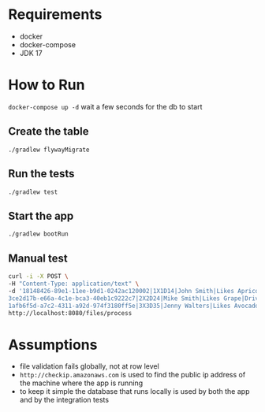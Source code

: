 # Requirements

- docker
- docker-compose
- JDK 17

# How to Run

`docker-compose up -d` wait a few seconds for the db to start

## Create the table

`./gradlew flywayMigrate`

## Run the tests

`./gradlew test`

## Start the app

`./gradlew bootRun`

## Manual test

```bash
curl -i -X POST \
-H "Content-Type: application/text" \
-d '18148426-89e1-11ee-b9d1-0242ac120002|1X1D14|John Smith|Likes Apricots|Rides A Bike|6.2|12.1
3ce2d17b-e66a-4c1e-bca3-40eb1c9222c7|2X2D24|Mike Smith|Likes Grape|Drives an SUV|35.0|95.5
1afb6f5d-a7c2-4311-a92d-974f3180ff5e|3X3D35|Jenny Walters|Likes Avocados|Rides A Scooter|8.5|15.3' \
http://localhost:8080/files/process
```

# Assumptions

- file validation fails globally, not at row level
- `http://checkip.amazonaws.com` is used to find the public ip address of the machine where the app is running
- to keep it simple the database that runs locally is used by both the app and by the integration tests



